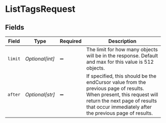 # ListTagsRequest


## Fields

| Field                                                                                                                                                                                                          | Type                                                                                                                                                                                                           | Required                                                                                                                                                                                                       | Description                                                                                                                                                                                                    |
| -------------------------------------------------------------------------------------------------------------------------------------------------------------------------------------------------------------- | -------------------------------------------------------------------------------------------------------------------------------------------------------------------------------------------------------------- | -------------------------------------------------------------------------------------------------------------------------------------------------------------------------------------------------------------- | -------------------------------------------------------------------------------------------------------------------------------------------------------------------------------------------------------------- |
| `limit`                                                                                                                                                                                                        | *Optional[int]*                                                                                                                                                                                                | :heavy_minus_sign:                                                                                                                                                                                             | The limit for how many objects will be in the response. Default and max for this value is 512 objects.                                                                                                         |
| `after`                                                                                                                                                                                                        | *Optional[str]*                                                                                                                                                                                                | :heavy_minus_sign:                                                                                                                                                                                             | If specified, this should be the endCursor value from the previous page of results. When present, this request will return the next page of results that occur immediately after the previous page of results. |